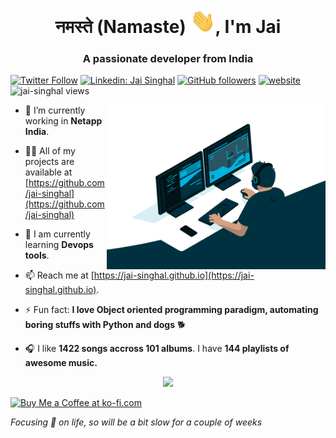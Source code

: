 <h1 align="center">नमस्ते (Namaste) <img src="https://raw.githubusercontent.com/ABSphreak/ABSphreak/master/gifs/Hi.gif" width="40px" />, I'm Jai</h1>
<h3 align="center">A passionate developer from India</h3>

<span align="left">
  
[![Twitter Follow](https://img.shields.io/twitter/follow/misteranmol?label=Follow)](https://twitter.com/intent/follow?screen_name=jai_si_)
[![Linkedin: Jai Singhal](https://img.shields.io/badge/-jai-blue?style=flat-square&logo=Linkedin&logoColor=white&link=https://www.linkedin.com/in/jai-singhal/)](https://www.linkedin.com/in/jai-singhal)
[![GitHub followers](https://img.shields.io/github/followers/jai-singhal?label=Follow&style=social)](https://github.com/jai-singhal)
[![website](https://img.shields.io/badge/Website-46a2f1.svg?&style=flat-square&logo=Google-Chrome&logoColor=white&link=https://jai-singhal.github.io/)](https://jai-singhal.github.io/)
 <img src="https://komarev.com/ghpvc/?username=jai-singhal" alt="jai-singhal views" /> </span>
 
 
<!-- <img align='right' src="https://media.giphy.com/media/SWoSkN6DxTszqIKEqv/giphy.gif" width="350"> -->
<img align = "right" src = "https://raw.githubusercontent.com/jai-singhal/jai-singhal/main/code.gif" width = "350">

- 🔭 I’m currently working in **Netapp India**.

- 👨‍💻 All of my projects are available at [https://github.com/jai-singhal](https://github.com/jai-singhal)

- 🧠 I am currently learning **Devops tools**.

- 📫 Reach me at [https://jai-singhal.github.io](https://jai-singhal.github.io).

- ⚡ Fun fact: **I love Object oriented programming paradigm, automating boring stuffs with Python and dogs** 🐕

- 🎧 I like **1422 songs accross 101 albums**. I have **144 playlists of awesome music.**

<!--
<img src="https://media.giphy.com/media/LnQjpWaON8nhr21vNW/giphy.gif" width="60"> <em><b>I love connecting with different people</b> so if you want to say <b>hi, I'll be happy to meet you more!</b> 😊</em>
-->
<p align = "center">
<img src="https://github-readme-stats.vercel.app/api?username=jai-singhal&show_icons=true&theme=onedark" />
</p>

<a href='https://ko-fi.com/N4N812393' target='_blank'><img height='40' style='border:0px;height:30px;' src='https://cdn.ko-fi.com/cdn/kofi3.png?v=2' border='0' alt='Buy Me a Coffee at ko-fi.com' /></a>
<!--
 If you like what I do, maybe consider buying me a coffee/tea 🥺👉👈
-->
_Focusing 🎯 on life, so will be a bit slow for a couple of weeks_
